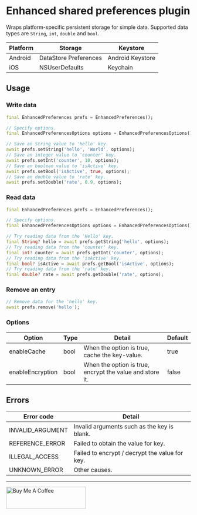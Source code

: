 # Enhanced shared preferences plugin

Wraps platform-specific persistent storage for simple data. Supported data types are `String`, `int`, `double` and `bool`.

| Platform | Storage | Keystore |
| ---- | ---- | ---- |
| Android | DataStore Preferences | Android Keystore |
| iOS | NSUserDefaults | Keychain |

## Usage

### Write data

```dart
final EnhancedPreferences prefs = EnhancedPreferences();

// Specify options.
final EnhancedPreferencesOptions options = EnhancedPreferencesOptions();

// Save an String value to 'hello' key.
await prefs.setString('hello', 'World', options);
// Save an integer value to 'counter' key.
await prefs.setInt('counter', 10, options);
// Save an boolean value to 'isActive' key.
await prefs.setBool('isActive', true, options);
// Save an double value to 'rate' key.
await prefs.setDouble('rate', 0.9, options);
```

### Read data

```dart
final EnhancedPreferences prefs = EnhancedPreferences();

// Specify options.
final EnhancedPreferencesOptions options = EnhancedPreferencesOptions();

// Try reading data from the 'Hello' key.
final String? hello = await prefs.getString('hello', options);
// Try reading data from the 'counter' key.
final int? counter = await prefs.getInt('counter', options);
// Try reading data from the 'isActive' key.
final bool? isActive = await prefs.getBool('isActive', options);
// Try reading data from the 'rate' key.
final double? rate = await prefs.getDouble('rate', options);
```

### Remove an entry

```dart
// Remove data for the 'hello' key.
await prefs.remove('hello');
```

### Options

| Option | Type | Detail | Default |
| ---- | ---- | ---- | ---- |
| enableCache | bool | When the option is true, cache the key-value. | true |
| enableEncryption | bool | When the option is true, encrypt the value and store it. | false |

## Errors

| Error code | Detail |
| ---- | ---- |
| INVALID_ARGUMENT | Invalid arguments such as the key is blank. |
| REFERENCE_ERROR | Failed to obtain the value for key. |
| ILLEGAL_ACCESS | Failed to encrypt / decrypt the value for key. |
| UNKNOWN_ERROR | Other causes. |

---

<a href="https://www.buymeacoffee.com/kumo01" target="_blank"><img src="https://cdn.buymeacoffee.com/buttons/v2/default-yellow.png" alt="Buy Me A Coffee" style="height: 60px !important;width: 217px !important;" ></a>
